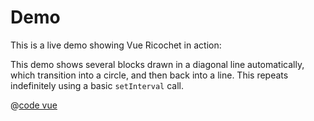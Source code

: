 # Demo

This is a live demo showing Vue Ricochet in action:

<demoComponent />

This demo shows several blocks drawn in a diagonal line automatically, which transition into a circle, and then back into a line. This repeats indefinitely using a basic `setInterval` call.

@[code vue](@demo/demoComponent.vue)
